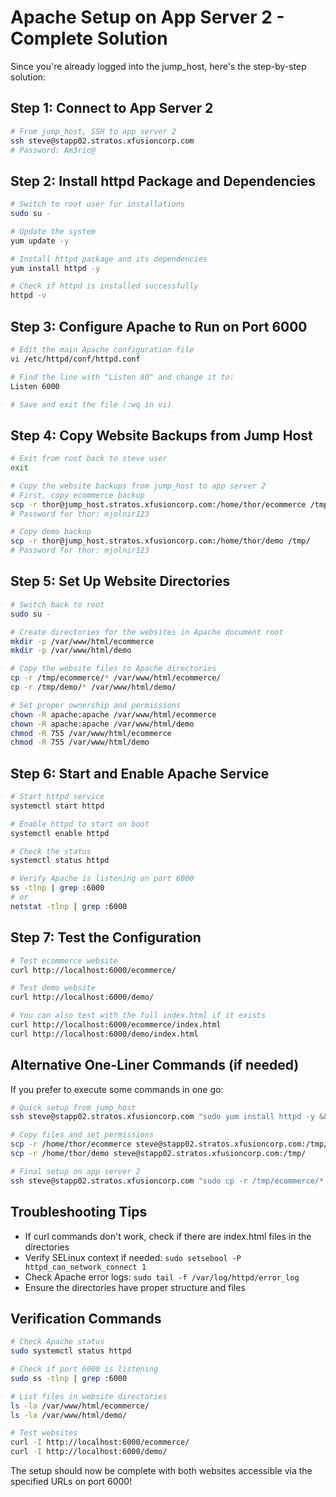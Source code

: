 # Apache Setup on App Server 2 - Complete Solution

Since you're already logged into the jump_host, here's the step-by-step solution:

## Step 1: Connect to App Server 2
```bash
# From jump_host, SSH to app server 2
ssh steve@stapp02.stratos.xfusioncorp.com
# Password: Am3ric@
```

## Step 2: Install httpd Package and Dependencies
```bash
# Switch to root user for installations
sudo su -

# Update the system
yum update -y

# Install httpd package and its dependencies
yum install httpd -y

# Check if httpd is installed successfully
httpd -v
```

## Step 3: Configure Apache to Run on Port 6000
```bash
# Edit the main Apache configuration file
vi /etc/httpd/conf/httpd.conf

# Find the line with "Listen 80" and change it to:
Listen 6000

# Save and exit the file (:wq in vi)
```

## Step 4: Copy Website Backups from Jump Host
```bash
# Exit from root back to steve user
exit

# Copy the website backups from jump_host to app server 2
# First, copy ecommerce backup
scp -r thor@jump_host.stratos.xfusioncorp.com:/home/thor/ecommerce /tmp/
# Password for thor: mjolnir123

# Copy demo backup
scp -r thor@jump_host.stratos.xfusioncorp.com:/home/thor/demo /tmp/
# Password for thor: mjolnir123
```

## Step 5: Set Up Website Directories
```bash
# Switch back to root
sudo su -

# Create directories for the websites in Apache document root
mkdir -p /var/www/html/ecommerce
mkdir -p /var/www/html/demo

# Copy the website files to Apache directories
cp -r /tmp/ecommerce/* /var/www/html/ecommerce/
cp -r /tmp/demo/* /var/www/html/demo/

# Set proper ownership and permissions
chown -R apache:apache /var/www/html/ecommerce
chown -R apache:apache /var/www/html/demo
chmod -R 755 /var/www/html/ecommerce
chmod -R 755 /var/www/html/demo
```

## Step 6: Start and Enable Apache Service
```bash
# Start httpd service
systemctl start httpd

# Enable httpd to start on boot
systemctl enable httpd

# Check the status
systemctl status httpd

# Verify Apache is listening on port 6000
ss -tlnp | grep :6000
# or
netstat -tlnp | grep :6000
```

## Step 7: Test the Configuration
```bash
# Test ecommerce website
curl http://localhost:6000/ecommerce/

# Test demo website  
curl http://localhost:6000/demo/

# You can also test with the full index.html if it exists
curl http://localhost:6000/ecommerce/index.html
curl http://localhost:6000/demo/index.html
```

## Alternative One-Liner Commands (if needed)
If you prefer to execute some commands in one go:

```bash
# Quick setup from jump_host
ssh steve@stapp02.stratos.xfusioncorp.com "sudo yum install httpd -y && sudo sed -i 's/Listen 80/Listen 6000/' /etc/httpd/conf/httpd.conf"

# Copy files and set permissions
scp -r /home/thor/ecommerce steve@stapp02.stratos.xfusioncorp.com:/tmp/
scp -r /home/thor/demo steve@stapp02.stratos.xfusioncorp.com:/tmp/

# Final setup on app server 2
ssh steve@stapp02.stratos.xfusioncorp.com "sudo cp -r /tmp/ecommerce/* /var/www/html/ecommerce/ && sudo cp -r /tmp/demo/* /var/www/html/demo/ && sudo chown -R apache:apache /var/www/html/ && sudo chmod -R 755 /var/www/html/ && sudo systemctl start httpd && sudo systemctl enable httpd"
```

## Troubleshooting Tips
- If curl commands don't work, check if there are index.html files in the directories
- Verify SELinux context if needed: `sudo setsebool -P httpd_can_network_connect 1`
- Check Apache error logs: `sudo tail -f /var/log/httpd/error_log`
- Ensure the directories have proper structure and files

## Verification Commands
```bash
# Check Apache status
sudo systemctl status httpd

# Check if port 6000 is listening
sudo ss -tlnp | grep :6000

# List files in website directories
ls -la /var/www/html/ecommerce/
ls -la /var/www/html/demo/

# Test websites
curl -I http://localhost:6000/ecommerce/
curl -I http://localhost:6000/demo/
```

The setup should now be complete with both websites accessible via the specified URLs on port 6000!